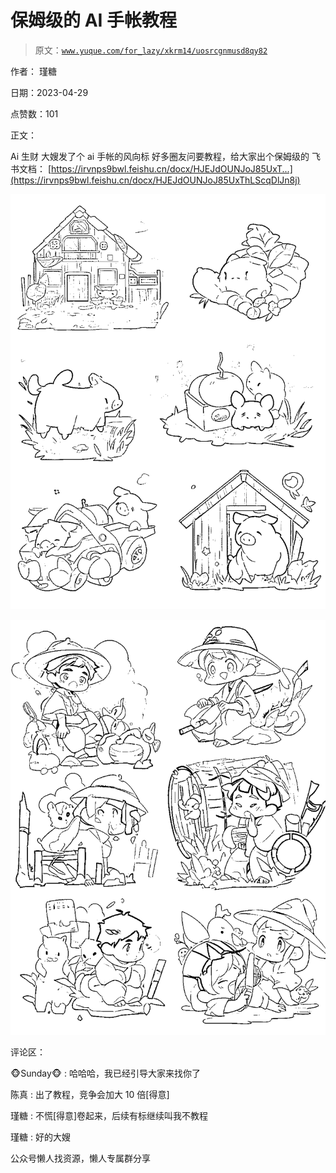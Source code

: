 # 保姆级的 AI 手帐教程

> 原文：[`www.yuque.com/for_lazy/xkrm14/uosrcgnmusd8qy82`](https://www.yuque.com/for_lazy/xkrm14/uosrcgnmusd8qy82)

作者： 瑾糖

日期：2023-04-29

点赞数：101

正文：

Ai 生财 大嫂发了个 ai 手帐的风向标 好多圈友问要教程，给大家出个保姆级的 飞书文档： [https://irvnps9bwl.feishu.cn/docx/HJEJdOUNJoJ85UxT...](https://irvnps9bwl.feishu.cn/docx/HJEJdOUNJoJ85UxThLScqDlJn8j)

![](img/8401ec1943275f510c739746fdcc884d.png)  

![](img/3746061a48bf069df9e0bba896b07356.png)  

评论区：

🐵Sunday🐵 : 哈哈哈，我已经引导大家来找你了

陈真 : 出了教程，竞争会加大 10 倍[得意]

瑾糖 : 不慌[得意]卷起来，后续有标继续叫我不教程

瑾糖 : 好的大嫂

公众号懒人找资源，懒人专属群分享


